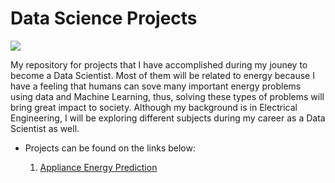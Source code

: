 # Data Science Projects

![](https://media.licdn.com/dms/image/D4D16AQFkXSyohHgIcw/profile-displaybackgroundimage-shrink_350_1400/0/1670189118619?e=1688601600&v=beta&t=S39OieUgHh8zJVMt4KHtAz6z7IgpzdWiisVDgun7hZs)

My repository for projects that I have accomplished during my jouney to become a Data Scientist. Most of them will be related to energy because I have a feeling that humans can sove many important energy problems using data and Machine Learning, thus, solving these types of problems will bring great impact to society. Although my background is in Electrical Engineering, I will be exploring different subjects during my career as a Data Scientist as well.

- Projects can be found on the links below:

   1) [Appliance Energy Prediction](https://github.com/caiosoter/DS-Projects/tree/main/Appliance_Energy_Prediction)
